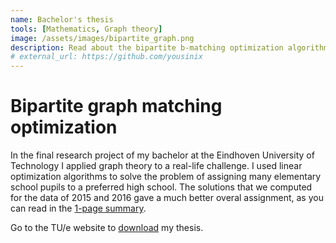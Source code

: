 ```yaml
---
name: Bachelor's thesis
tools: [Mathematics, Graph theory]
image: /assets/images/bipartite_graph.png
description: Read about the bipartite b-matching optimization algorithm I developed.
# external_url: https://github.com/yousinix
---
```


# Bipartite graph matching optimization

In the final research project of my bachelor at the Eindhoven University of Technology I applied graph theory to a real-life challenge. I used linear optimization algorithms to solve the problem of assigning many elementary school pupils to a preferred high school. The solutions that we computed for the data of 2015 and 2016 gave a much better overal assignment, as you can read in the [1-page summary](/assets/pdfs/SummaryBachelorFinalProject.pdf).

Go to the TU/e website to [download](https://research.tue.nl/en/studentTheses/weighted-bipartite-b-matching-for-amsterdam-high-schools-in-pract) my thesis.


